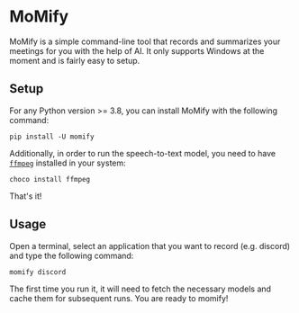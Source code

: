 # MoMify

MoMify is a simple command-line tool that records and summarizes your meetings for you with the help of AI. It only supports Windows at the moment and is fairly easy to setup.

## Setup

For any Python version >= 3.8, you can install MoMify with the following command:

    pip install -U momify

Additionally, in order to run the speech-to-text model, you need to have [`ffmpeg`](https://ffmpeg.org/) installed in your system:

    choco install ffmpeg

That's it!

## Usage

Open a terminal, select an application that you want to record (e.g. discord) and type the following command:

    momify discord

The first time you run it, it will need to fetch the necessary models and cache them for subsequent runs. 
You are ready to momify!
